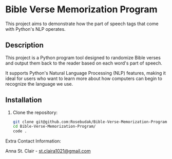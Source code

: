 # Bible Verse Memorization Program
This project aims to demonstrate how the part of speech tags that come with Python's NLP operates. 

## Description
This project is a Python program tool designed to randomize Bible verses and output them back to the reader based on each word's part of speech.

It supports Python's Natural Language Processing (NLP) features, making it ideal for users who want to learn more about how 
computers can begin to recognize the language we use.

## Installation

1. Clone the repository:

   ```bash
   git clone git@github.com:Rosebudak/Bible-Verse-Memorization-Program.git
   cd Bible-Verse-Memorization-Program/
   code .

Extra Contact Information:

Anna St. Clair - st.claira1021@gmail.com

